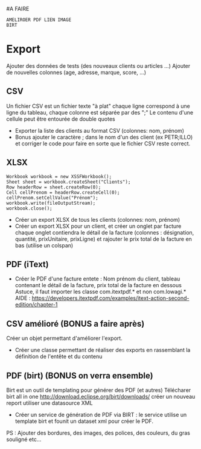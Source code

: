 #A FAIRE 

	AMELIROER PDF LIEN IMAGE 
	BIRT

# Export

Ajouter des données de tests (des nouveaux clients ou articles ...)
Ajouter de nouvelles colonnes (age, adresse, marque, score, ...)

## CSV
Un fichier CSV est un fichier texte "à plat" chaque ligne correspond à une ligne du tableau, chaque colonne est séparée par des ";"
Le contenu d'une cellule peut être entourée de double quotes
* Exporter la liste des clients au format CSV (colonnes: nom, prénom)
* Bonus ajouter le caractère ; dans le nom d'un des client (ex PETR;ILLO) et corriger le code pour faire en sorte que le fichier CSV reste correct.

## XLSX
```
Workbook workbook = new XSSFWorkbook();
Sheet sheet = workbook.createSheet("Clients");
Row headerRow = sheet.createRow(0);
Cell cellPrenom = headerRow.createCell(0);
cellPrenom.setCellValue("Prénom");
workbook.write(fileOutputStream);
workbook.close();
```
* Créer un export XLSX de tous les clients (colonnes: nom, prénom)
* Créer un export XLSX pour un client, et créer un onglet par facture
    chaque onglet contiendra le détail de la facture (colonnes : désignation, quantité, prixUnitaire, prixLigne) et rajouter le prix total de la facture en bas (utilise un colspan)

## PDF (iText)
* Créer le PDF d'une facture entete : Nom prénom du client, tableau contenant le détail de la facture, prix total de la facture en dessous
Astuce, il faut importer les classe com.itextpdf.* et non com.lowagi.*
AIDE : https://developers.itextpdf.com/examples/itext-action-second-edition/chapter-1

## CSV amélioré (BONUS a faire après)
Créer un objet permettant d'améliorer l'export.
* Créer une classe permettant de réaliser des exports en rassemblant la définition de l'entête et du contenu

## PDF (birt) (BONUS on verra ensemble)
Birt est un outil de templating pour générer des PDF (et autres)
Télécharer birt all in one  http://download.eclipse.org/birt/downloads/
créer un nouveau report
utiliser une datasource XML
* Créer un service de génération de PDF via BIRT : le service utilise un template birt et founit un dataset xml pour créer le PDF.

PS :
Ajouter des bordures, des images, des polices, des couleurs, du gras souligné etc...
